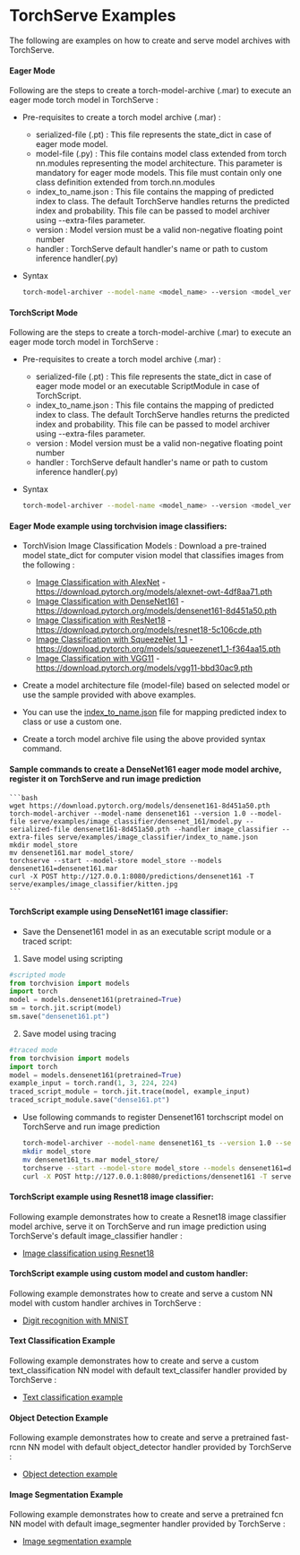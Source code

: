 # TorchServe Examples

The following are examples on how to create and serve model archives with TorchServe.

#### Eager Mode 

Following are the steps to create a torch-model-archive (.mar) to execute an eager mode torch model in TorchServe :
    
* Pre-requisites to create a torch model archive (.mar) :
    * serialized-file (.pt) : This file represents the state_dict in case of eager mode model.
    * model-file (.py) : This file contains model class extended from torch nn.modules representing the model architecture. This parameter is mandatory for eager mode models. This file must contain only one class definition extended from torch.nn.modules
    * index_to_name.json : This file contains the mapping of predicted index to class. The default TorchServe handles returns the predicted index and probability. This file can be passed to model archiver using --extra-files parameter.
    * version : Model version must be a valid non-negative floating point number
    * handler : TorchServe default handler's name or path to custom inference handler(.py)
* Syntax

    ```bash
    torch-model-archiver --model-name <model_name> --version <model_version_number> --model-file <path_to_model_architecture_file> --serialized-file <path_to_state_dict_file> --handler <path_to_custom_handler_or_default_handler_name> --extra-files <path_to_index_to_name_json_file>
    ```
  
#### TorchScript Mode 

Following are the steps to create a torch-model-archive (.mar) to execute an eager mode torch model in TorchServe :
    
* Pre-requisites to create a torch model archive (.mar) :
    * serialized-file (.pt) : This file represents the state_dict in case of eager mode model or an executable ScriptModule in case of TorchScript. 
    * index_to_name.json : This file contains the mapping of predicted index to class. The default TorchServe handles returns the predicted index and probability. This file can be passed to model archiver using --extra-files parameter.
    * version : Model version must be a valid non-negative floating point number
    * handler : TorchServe default handler's name or path to custom inference handler(.py)
    
* Syntax

    ```bash
    torch-model-archiver --model-name <model_name> --version <model_version_number> --serialized-file <path_to_executable_script_module> --extra-files <path_to_index_to_name_json_file> --handler <path_to_custom_handler_or_default_handler_name>
    ```  

#### Eager Mode example using torchvision image classifiers:

* TorchVision Image Classification Models : Download a pre-trained model state_dict for computer vision model that classifies images from the following :

  * [Image Classification with AlexNet](image_classifier/alexnet) - https://download.pytorch.org/models/alexnet-owt-4df8aa71.pth
  * [Image Classification with DenseNet161](image_classifier/densenet_161) - https://download.pytorch.org/models/densenet161-8d451a50.pth
  * [Image Classification with ResNet18](image_classifier/resnet_18) - https://download.pytorch.org/models/resnet18-5c106cde.pth
  * [Image Classification with SqueezeNet 1_1](image_classifier/squeezenet) - https://download.pytorch.org/models/squeezenet1_1-f364aa15.pth
  * [Image Classification with VGG11](image_classifier/vgg_11) - https://download.pytorch.org/models/vgg11-bbd30ac9.pth

* Create a model architecture file (model-file) based on selected model or use the sample provided with above examples.

* You can use the [index_to_name.json](image_classifier/index_to_name.json) file for mapping predicted index to class or use a custom one.

* Create a torch model archive file using the above provided syntax command.

#### Sample commands to create a DenseNet161 eager mode model archive, register it on TorchServe and run image prediction

    ```bash
    wget https://download.pytorch.org/models/densenet161-8d451a50.pth
    torch-model-archiver --model-name densenet161 --version 1.0 --model-file serve/examples/image_classifier/densenet_161/model.py --serialized-file densenet161-8d451a50.pth --handler image_classifier --extra-files serve/examples/image_classifier/index_to_name.json
    mkdir model_store
    mv densenet161.mar model_store/
    torchserve --start --model-store model_store --models densenet161=densenet161.mar
    curl -X POST http://127.0.0.1:8080/predictions/densenet161 -T serve/examples/image_classifier/kitten.jpg
    ```

#### TorchScript example using DenseNet161 image classifier:

* Save the Densenet161 model in as an executable script module or a traced script:

1. Save model using scripting


```python
#scripted mode
from torchvision import models
import torch
model = models.densenet161(pretrained=True)
sm = torch.jit.script(model)
sm.save("densenet161.pt")
```

2. Save model using tracing

```python
#traced mode
from torchvision import models
import torch
model = models.densenet161(pretrained=True)
example_input = torch.rand(1, 3, 224, 224)
traced_script_module = torch.jit.trace(model, example_input)
traced_script_module.save("dense161.pt")
```  
 
* Use following commands to register Densenet161 torchscript model on TorchServe and run image prediction

    ```bash
    torch-model-archiver --model-name densenet161_ts --version 1.0 --serialized-file densenet161.pt --extra-files serve/examples/image_classifier/index_to_name.json --handler image_classifier
    mkdir model_store
    mv densenet161_ts.mar model_store/
    torchserve --start --model-store model_store --models densenet161=densenet161_ts.mar
    curl -X POST http://127.0.0.1:8080/predictions/densenet161 -T serve/examples/image_classifier/kitten.jpg
    ```
  
#### TorchScript example using Resnet18 image classifier:
Following example demonstrates how to create a Resnet18 image classifier model archive, serve it on TorchServe and run image prediction using TorchServe's default image_classifier handler :

* [Image classification using Resnet18](image_classifier/resnet_18)

#### TorchScript example using custom model and custom handler:

Following example demonstrates how to create and serve a custom NN model with custom handler archives in TorchServe :

* [Digit recognition with MNIST](image_classifier/mnist)

#### Text Classification Example

Following example demonstrates how to create and serve a custom text_classification NN model with default text_classifer handler provided by TorchServe :

* [Text classification example](text_classification)

#### Object Detection Example

Following example demonstrates how to create and serve a pretrained fast-rcnn NN model with default object_detector handler provided by TorchServe :

* [Object detection example](object_detector)

#### Image Segmentation Example

Following example demonstrates how to create and serve a pretrained fcn NN model with default image_segmenter handler provided by TorchServe :

* [Image segmentation example](image_segmenter)
